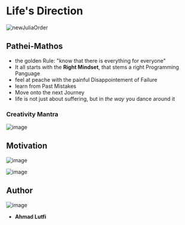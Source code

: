 # Life's Direction

![newJuliaOrder](https://user-images.githubusercontent.com/20923018/144691898-d3168a4e-d085-4587-abbd-008c421f884e.png)


## Pathei-Mathos


- the golden Rule: "know that there is everything for everyone" 
- It all starts with the __Right Mindset__, that stems a right Programming Panguage
- feel at peache with the painful Disappointement of Failure
- learn from Past Mistakes 
- Move onto the next Journey
- life is not just about suffering, but in _the way_ you dance around it
### Creativity Mantra
![image](https://user-images.githubusercontent.com/20923018/144694561-eb705aa4-313a-4acb-a5ee-156bc3e5c3aa.png)


## Motivation

![image](https://user-images.githubusercontent.com/20923018/144695115-88870508-0993-41ea-b175-d573d5ac7a76.png)

![image](https://user-images.githubusercontent.com/20923018/144694952-5da5e9fc-b5bf-4c37-9add-9895c0fba808.png)

## Author

![image](https://user-images.githubusercontent.com/20923018/144693156-32e02008-1f3c-4b74-b2af-c813dd59242f.png)
* **Ahmad Lutfi**

